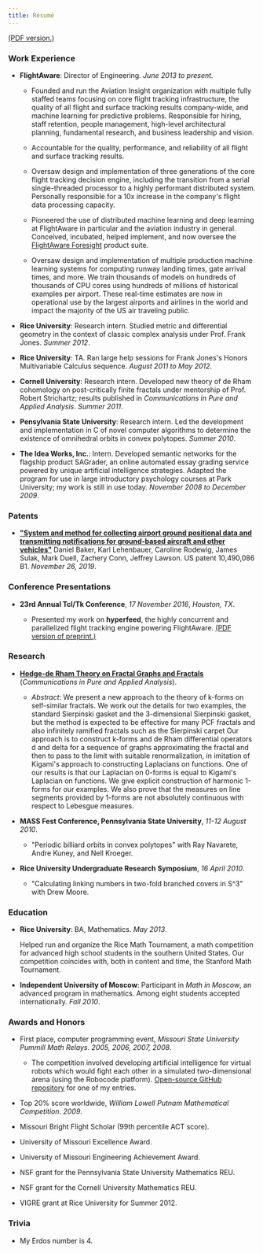 ```yaml
---
title: Résumé
---
```


[(PDF version.)](https://www.dropbox.com/s/2nc5mt6xwtn7ybv/CV.pdf?dl=0)

### Work Experience

* **FlightAware**:
	Director of Engineering. *June 2013 to present*.

	- Founded and run the Aviation Insight organization with multiple fully staffed teams focusing on core flight tracking infrastructure, the quality of all flight and surface tracking results company-wide, and machine learning for predictive problems. Responsible for hiring, staff retention, people management, high-level architectural planning, fundamental research, and business leadership and vision.

	- Accountable for the quality, performance, and reliability of all flight and surface tracking results.

	- Oversaw design and implementation of three generations of the core flight tracking decision engine, including the transition from a serial single-threaded processor to a highly performant distributed system. Personally responsible for a 10x increase in the company's flight data processing capacity.

	- Pioneered the use of distributed machine learning and deep learning at FlightAware in particular and the aviation industry in general. Conceived, incubated, helped implement, and now oversee the [FlightAware Foresight](https://flightaware.com/commercial/foresight/) product suite.

	- Oversaw design and implementation of multiple production machine learning systems for computing runway landing times, gate arrival times, and more. We train thousands of models on hundreds of thousands of CPU cores using hundreds of millions of historical examples per airport. These real-time estimates are now in operational use by the largest airports and airlines in the world and impact the majority of the US air traveling public.

* **Rice University**:
	Research intern. Studied metric and differential geometry in the context of classic complex analysis under Prof. Frank Jones. *Summer 2012*.

* **Rice University**: TA. Ran large help sessions for Frank Jones's Honors Multivariable Calculus sequence. *August 2011 to May 2012*.

* **Cornell University**: Research intern. Developed new theory of de Rham cohomology on post-critically finite fractals under mentorship of Prof. Robert Strichartz; results published in *Communications in Pure and Applied Analysis*. *Summer 2011*.

* **Pensylvania State University**: Research intern. Led the development and implementation in C of novel computer algorithms to determine the existence of omnihedral orbits in convex polytopes. *Summer 2010*.

* **The Idea Works, Inc.**: Intern. Developed semantic networks for the flagship product SAGrader, an online automated essay grading service powered by unique artificial intelligence strategies. Adapted the program for use in large introductory psychology courses at Park University; my work is still in use today. *November 2008 to December 2009*.

### Patents

* [**"System and method for collecting airport ground positional data and transmitting notifications for ground-based aircraft and other vehicles"**](https://patents.justia.com/inventor/zachery-conn) Daniel Baker, Karl Lehenbauer, Caroline Rodewig, James Sulak, Mark Duell, Zachery Conn, Jeffrey Lawson. US patent 10,490,086 B1. *November 26, 2019*.

### Conference Presentations

* **23rd Annual Tcl/Tk Conference**, *17 November 2016*, *Houston, TX*.

	- Presented my work on **hyperfeed**, the highly concurrent and parallelized flight tracking engine powering FlightAware. [(PDF version of preprint.)](https://www.dropbox.com/s/pxjld10b853sfk5/Hyperfeed.pdf?dl=0)

### Research

* **[Hodge-de Rham Theory on Fractal Graphs and Fractals](https://arxiv.org/abs/1206.1310)** (*Communications in Pure and Applied Analysis*).

	- *Abstract*: We present a new approach to the theory of k-forms on self-similar fractals. We work out the details for two examples, the standard Sierpinski gasket and the 3-dimensional Sierpinski gasket, but the method is expected to be effective for many PCF fractals and also infinitely ramified fractals such as the Sierpinski carpet Our approach is to construct k-forms and de Rham differential operators d and delta for a sequence of graphs approximating the fractal and then to pass to the limit with suitable renormalization, in imitation of Kigami's approach to constructing Laplacians on functions. One of our results is that our Laplacian on 0-forms is equal to Kigami's Laplacian on functions. We give explicit construction of harmonic 1-forms for our examples. We also prove that the measures on line segments provided by 1-forms are not absolutely continuous with respect to Lebesgue measures.

* **MASS Fest Conference, Pennsylvania State University**, *11-12 August 2010*.

	- "Periodic billiard orbits in convex polytopes" with Ray Navarete, Andre Kuney, and Nell Kroeger.

* **Rice University Undergraduate Research Symposium**, *16 April 2010*.

	- "Calculating linking numbers in two-fold branched covers in S^3" with Drew Moore.

### Education

* **Rice University**:
	BA, Mathematics. *May 2013*.

	Helped run and organize the Rice Math Tournament, a math competition for advanced high school students in the southern United States. Our competition coincides with, both in content and time, the Stanford Math Tournament.
* **Independent University of Moscow**:
	Participant in *Math in Moscow*, an advanced program in mathematics. Among eight students accepted internationally. *Fall 2010*.

### Awards and Honors

* First place, computer programming event, *Missouri State University Pummill Math Relays*. *2005, 2006, 2007, 2008*.

	- The competition involved developing artificial intelligence for virtual robots which would fight each other in a simulated two-dimensional arena (using the Robocode platform). [Open-source GitHub repository](https://github.com/zpconn/RoboFuehrer) for one of my entries.

* Top 20% score worldwide, *William Lowell Putnam Mathematical Competition*. *2009*.

* Missouri Bright Flight Scholar (99th percentile ACT score).

* University of Missouri Excellence Award.

* University of Missouri Engineering Achievement Award.

* NSF grant for the Pennsylvania State University Mathematics REU.

* NSF grant for the Cornell University Mathematics REU.

* VIGRE grant at Rice University for Summer 2012.

### Trivia

* My Erdos number is 4.
